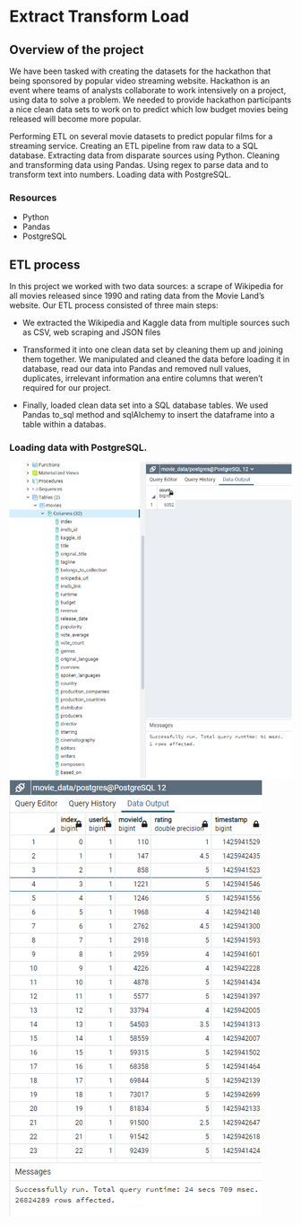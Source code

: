 # Extract Transform Load 

## Overview of the project 
We have been tasked with creating the datasets for the hackathon that being sponsored by popular video streaming website. Hackathon is an event where teams of analysts collaborate to work intensively on a project, using data to solve a problem. We needed to provide hackathon participants a nice clean data sets to work on to predict which low budget movies being released will become more popular. 

Performing ETL on several movie datasets to predict popular films for a streaming service. Creating an ETL pipeline from raw data to a SQL database. Extracting data from disparate sources using Python. Cleaning and transforming data using Pandas. Using regex to parse data and to transform text into numbers. Loading data with PostgreSQL.

### Resources 
- Python 
- Pandas
- PostgreSQL

## ETL process 
In this project we worked with two data sources: a scrape of Wikipedia for all movies released since 1990 and rating data from the Movie Land’s website.
Our ETL process consisted of three main steps:

- We extracted the Wikipedia and Kaggle data from multiple sources such as CSV, web scraping and JSON files

- Transformed it into one clean data set by cleaning them up and joining them together.
We manipulated and cleaned the data before loading it in database, read our data into Pandas and removed null values, duplicates, irrelevant information ana entire columns that weren’t required for our project.

- Finally, loaded clean data set into a SQL database tables.
We used Pandas to_sql method and sqlAlchemy to insert the dataframe into a table within a databas.


### Loading data with PostgreSQL.

![movies_query](https://github.com/kossakova/Movies-ETL/blob/main/Resources/movies_query.png)
![ratings_query](https://github.com/kossakova/Movies-ETL/blob/main/Resources/ratings_query.png)
